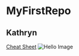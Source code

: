 # MyFirstRepo
## Kathryn
[Cheat Sheet](https://www.markdownguide.org/cheat-sheet/)
![Hello Image](https://encrypted-tbn0.gstatic.com/images?q=tbn%3AANd9GcQnh3eZP7QRj1ha-RKSnWBA1WG4PulUO6-vZA&usqp=CAU)
